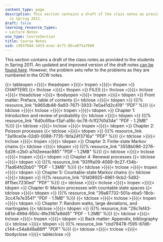 ```yaml
---
content_type: page
description: This section contains a draft of the class notes as provided to the students
  in Spring 2011.
draft: false
learning_resource_types:
- Lecture Notes
ocw_type: CourseSection
title: Course Notes
uid: c993794d-3d33-ecec-dc71-65ca875a7660
---
```

This section contains a draft of the class notes as provided to the students in Spring 2011. An updated and improved version of the draft notes [can be found here](https://web.archive.org/web/20230107224918/https:/www.rle.mit.edu/rgallager/notes.htm). However, the problem sets refer to the problems as they are numbered in the OCW notes.

{{< tableopen >}}{{< theadopen >}}{{< tropen >}}{{< thopen >}}
CHAPTERS
{{< thclose >}}{{< thopen >}}
FILES
{{< thclose >}}{{< trclose >}}{{< theadclose >}}{{< tbodyopen >}}{{< tropen >}}{{< tdopen >}}
Front matter: Preface, table of contents
{{< tdclose >}}{{< tdopen >}}
({{% resource_link "b965db48-9a93-7671-3933-7e0a41d2c419" "PDF" %}})
{{< tdclose >}}{{< trclose >}}{{< tropen >}}{{< tdopen >}}
Chapter 1: Introduction and review of probability
{{< tdclose >}}{{< tdopen >}}
({{% resource_link "6d0c6fba-f3af-a16c-bc76-fc1f27d1d34e" "PDF - 1.2MB" %}})
{{< tdclose >}}{{< trclose >}}{{< tropen >}}{{< tdopen >}}
Chapter 2: Poisson processes
{{< tdclose >}}{{< tdopen >}}
({{% resource_link "3a19ce0e-02d0-0088-7735-1bfa24f3716a" "PDF" %}})
{{< tdclose >}}{{< trclose >}}{{< tropen >}}{{< tdopen >}}
Chapter 3: Finite-state Markov chains
{{< tdclose >}}{{< tdopen >}}
({{% resource_link "3558b086-2276-5d26-c2b0-a7d2eeeac885" "PDF - 1.2MB" %}})
{{< tdclose >}}{{< trclose >}}{{< tropen >}}{{< tdopen >}}
Chapter 4: Renewal processes
{{< tdclose >}}{{< tdopen >}}
({{% resource_link "931ffa09-4089-9c27-f34b-71ad64fd2bb0" "PDF - 1.3MB" %}})
{{< tdclose >}}{{< trclose >}}{{< tropen >}}{{< tdopen >}}
Chapter 5: Countable-state Markov chains
{{< tdclose >}}{{< tdopen >}}
({{% resource_link "01d08925-4961-9cb2-5d92-8f15ec7230ed" "PDF" %}})
{{< tdclose >}}{{< trclose >}}{{< tropen >}}{{< tdopen >}}
Chapter 6: Markov processes with countable state spaces
{{< tdclose >}}{{< tdopen >}}
({{% resource_link "39a87732-501a-eba5-18cb-3cc47e7e3541" "PDF - 1.1MB" %}})
{{< tdclose >}}{{< trclose >}}{{< tropen >}}{{< tdopen >}}
Chapter 7: Random walks, large deviations, and martingales
{{< tdclose >}}{{< tdopen >}}
({{% resource_link "29c7ef43-b81d-499d-950c-8fe3167a9dd5" "PDF - 1.2MB" %}})
{{< tdclose >}}{{< trclose >}}{{< tropen >}}{{< tdopen >}}
Back matter: Appendix, bibliography
{{< tdclose >}}{{< tdopen >}}
({{% resource_link "cbd79478-f595-87d6-c144-c54a848a86ff" "PDF" %}})
{{< tdclose >}}{{< trclose >}}{{< tbodyclose >}}{{< tableclose >}}